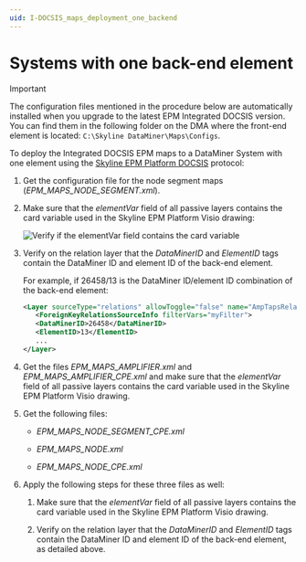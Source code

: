 ```yaml
---
uid: I-DOCSIS_maps_deployment_one_backend
---
```


# Systems with one back-end element

> [!IMPORTANT]
> The configuration files mentioned in the procedure below are automatically installed when you upgrade to the latest EPM Integrated DOCSIS version. You can find them in the following folder on the DMA where the front-end element is located: `C:\Skyline DataMiner\Maps\Configs`.

To deploy the Integrated DOCSIS EPM maps to a DataMiner System with one element using the [Skyline EPM Platform DOCSIS](https://catalog.dataminer.services/result/driver/7209) protocol:

1. Get the configuration file for the node segment maps (*EPM_MAPS_NODE_SEGMENT.xml*).

1. Make sure that the *elementVar* field of all passive layers contains the card variable used in the Skyline EPM Platform Visio drawing:

   ![Verify if the elementVar field contains the card variable](~/dataminer/images/EPM_I_DOCSIS_maps_deployment_maps_config_one_backend.png)

1. Verify on the relation layer that the *DataMinerID* and *ElementID* tags contain the DataMiner ID and element ID of the back-end element.

   For example, if 26458/13 is the DataMiner ID/element ID combination of the back-end element:

   ```xml
   <Layer sourceType="relations" allowToggle="false" name="AmpTapsRelation" visible="true" limitToBounds="true">
      <ForeignKeyRelationsSourceInfo filterVars="myFilter">
      <DataMinerID>26458</DataMinerID>
      <ElementID>13</ElementID>
      ...
   </Layer>
   ```

1. Get the files *EPM_MAPS_AMPLIFIER.xml* and *EPM_MAPS_AMPLIFIER_CPE.xml* and make sure that the *elementVar* field of all passive layers contains the card variable used in the Skyline EPM Platform Visio drawing.

1. Get the following files:

   - *EPM_MAPS_NODE_SEGMENT_CPE.xml*

   - *EPM_MAPS_NODE.xml*

   - *EPM_MAPS_NODE_CPE.xml*

1. Apply the following steps for these three files as well:

   1. Make sure that the *elementVar* field of all passive layers contains the card variable used in the Skyline EPM Platform Visio drawing.

   1. Verify on the relation layer that the *DataMinerID* and *ElementID* tags contain the DataMiner ID and element ID of the back-end element, as detailed above.
